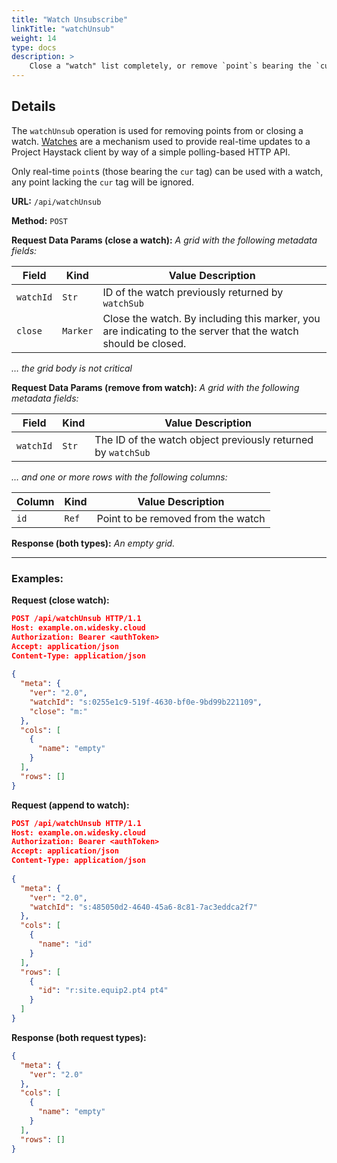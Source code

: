 ```yaml
---
title: "Watch Unsubscribe"
linkTitle: "watchUnsub"
weight: 14
type: docs
description: >
    Close a "watch" list completely, or remove `point`s bearing the `cur` tag.
---
```


## Details

The `watchUnsub` operation is used for removing points from or closing a watch.   [Watches](http://project-haystack.org/doc/Rest#watches) are a mechanism used to provide real-time updates to a Project Haystack client by way of a simple polling-based HTTP API.

Only real-time `point`s (those bearing the `cur` tag) can be used with a watch, any point lacking the `cur` tag will be ignored.

**URL:** `/api/watchUnsub`

**Method:** `POST`

**Request Data Params (close a watch):** *A grid with the following metadata fields:*

|Field|Kind|Value Description|
|------|----|-----------|
|`watchId`|`Str`|ID of the watch previously returned by `watchSub`|
|`close`|`Marker`|Close the watch.  By including this marker, you are indicating to the server that the watch should be closed.|

*… the grid body is not critical*

**Request Data Params (remove from watch):** *A grid with the following metadata fields:*

|Field|Kind|Value Description|
|------|----|-----------|
|`watchId`|`Str`|The ID of the watch object previously returned by `watchSub`|

*… and one or more rows with the following columns:*

|Column|Kind|Value Description|
|------|----|-----------|
|`id`|`Ref`|Point to be removed from the watch|

**Response (both types):** *An empty grid.*

---
### Examples:

**Request (close watch):**
```json
POST /api/watchUnsub HTTP/1.1
Host: example.on.widesky.cloud
Authorization: Bearer <authToken>
Accept: application/json
Content-Type: application/json
  
{
  "meta": {
    "ver": "2.0",
    "watchId": "s:0255e1c9-519f-4630-bf0e-9bd99b221109",
    "close": "m:"
  },
  "cols": [
    {
      "name": "empty"
    }
  ],
  "rows": []
}
```

**Request (append to watch):**
```json
POST /api/watchUnsub HTTP/1.1
Host: example.on.widesky.cloud
Authorization: Bearer <authToken>
Accept: application/json
Content-Type: application/json
  
{
  "meta": {
    "ver": "2.0",
    "watchId": "s:485050d2-4640-45a6-8c81-7ac3eddca2f7"
  },
  "cols": [
    {
      "name": "id"
    }
  ],
  "rows": [
    {
      "id": "r:site.equip2.pt4 pt4"
    }
  ]
}
```

**Response (both request types):**
```json
{
  "meta": {
    "ver": "2.0"
  },
  "cols": [
    {
      "name": "empty"
    }
  ],
  "rows": []
}
```

